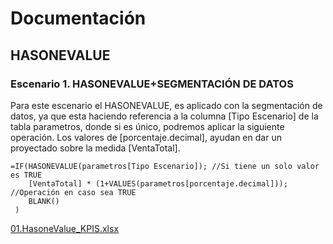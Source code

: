 # Documentación
## HASONEVALUE
### Escenario 1. HASONEVALUE+SEGMENTACIÓN DE DATOS
Para este escenario el HASONEVALUE, es aplicado con la segmentación de datos, ya que esta haciendo referencia a la columna [Tipo Escenario] de la tabla parametros, donde si es único, podremos aplicar la siguiente operación. Los valores de [porcentaje.decimal], ayudan en dar un proyectado sobre la medida [VentaTotal].

```
=IF(HASONEVALUE(parametros[Tipo Escenario]); //Si tiene un solo valor es TRUE    
	[VentaTotal] * (1+VALUES(parametros[porcentaje.decimal]));  //Operación en caso sea TRUE      
	BLANK()    
 )
```
[01.HasoneValue_KPIS.xlsx](https://github.com/user-attachments/files/16302996/01.HasoneValue_KPIS.xlsx)
